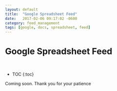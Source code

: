 ```yaml
---
layout: default
title:  "Google Spreadsheet Feed"
date:   2017-02-06 09:17:02 -0600
category: feed_management
tags: [google, docs, spreadsheet, feed]
---
```


# Google Spreadsheet Feed
<br/>

* TOC
{:toc}

Coming soon. Thank you for your patience